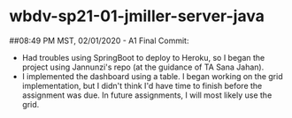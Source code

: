 # wbdv-sp21-01-jmiller-server-java

##08:49 PM MST, 02/01/2020 - A1 Final Commit:
- Had troubles using SpringBoot to deploy to Heroku, so I began the project using Jannunzi's repo (at the guidance of TA Sana Jahan).
- I implemented the dashboard using a table. I began working on the grid implementation, but I didn't think I'd have time to finish before the assignment was due. In future assignments, I will most likely use the grid.
